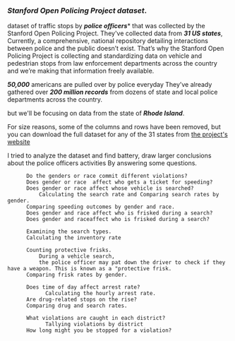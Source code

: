 ### ***Stanford Open Policing Project dataset***.
dataset of traffic stops by ***police officers**** that was collected by the Stanford Open Policing Project. 
They've collected data from ***31 US states***, Currently, a comprehensive, national repository detailing interactions between police and the public doesn’t exist.
That’s why the Stanford Open Policing Project is collecting and standardizing data on vehicle and pedestrian stops from law enforcement departments across the country
and we’re making that information freely available. 

***50,000*** americans are pulled over by police everyday
They’ve already gathered over ***200 million records*** from dozens of state and local police departments across the country.

but we'll be focusing on data from the state of ***Rhode Island***. 

For size reasons, some of the columns and rows have been removed, but you can download the full dataset for any of the 31 states from [the project's website](https://openpolicing.stanford.edu/)

I tried to analyze the dataset and find battery, draw larger conclusions about the police officers activities
By answering some questions.
          
          Do the genders or race commit different violations?
          Does gender or race  affect who gets a ticket for speeding?
          Does gender or race affect whose vehicle is searched?
              Calculating the search rate and Comparing search rates by gender.
          Comparing speeding outcomes by gender and race.
          Does gender and race affect who is frisked during a search?
          Does gender and raceaffect who is frisked during a search?
          
          Examining the search types.
          Calculating the inventory rate
          
          Counting protective frisks.
              During a vehicle search, 
              the police officer may pat down the driver to check if they have a weapon. This is known as a "protective frisk.
          Comparing frisk rates by gender.
          
          Does time of day affect arrest rate?
                Calculating the hourly arrest rate.
          Are drug-related stops on the rise?
          Comparing drug and search rates.
          
          What violations are caught in each district?
                Tallying violations by district
          How long might you be stopped for a violation?
          
